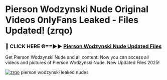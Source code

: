 # Pierson Wodzynski Nude Original Videos 0nlyFans Leaked - Files Updated! (zrqo)

<h3>🔴 CLICK HERE 🌐==►► <a href="https://tinyurl.com/yrmya6cz" rel="nofollow">Pierson Wodzynski Nude Updated Files</a></h3>

Get Pierson Wodzynski Nude and all content. Now you can access all videos and pictures of Pierson Wodzynski Nude. New Updated Files 2025!

[![zrqo](https://i.imgur.com/FMdXYCs.gif)](https://tinyurl.com/yrmya6cz)
pierson wodzynski leaked nudes
